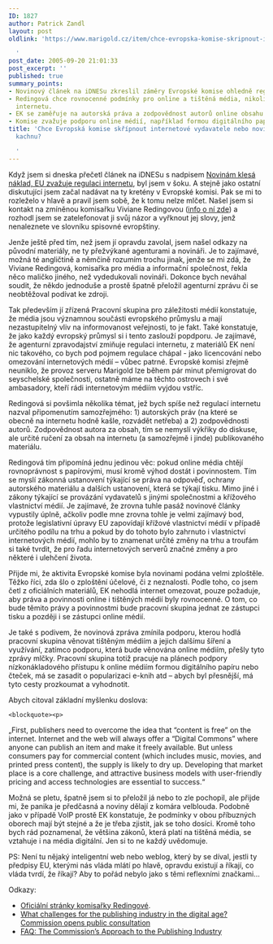 ```yaml
---
ID: 1827
author: Patrick Zandl
layout: post
oldlink: 'https://www.marigold.cz/item/chce-evropska-komise-skripnout-internetove-vydavatele-nebo-novinari-vypustili-kachnu

  '
post_date: 2005-09-20 21:01:33
post_excerpt: ''
published: true
summary_points:
- Novinový článek na iDNESu zkreslil záměry Evropské komise ohledně regulace internetu.
- Redingová chce rovnocenné podmínky pro online a tištěná média, nikoliv omezování
  internetu.
- EK se zaměřuje na autorská práva a zodpovědnost autorů online obsahu.
- Komise zvažuje podporu online médií, například formou digitálního papíru a e-knih.
title: 'Chce Evropská komise skřípnout internetové vydavatele nebo novináři vypustili
  kachnu?

  '
---
```


<p>Když jsem si dneska přečetl článek na iDNESu s nadpisem <a href="http://zpravy.idnes.cz/zahranicni.asp?r=zahranicni&amp;c=A050920_162459_zahranicni_miz">Novinám klesá náklad, EU zvažuje regulaci internetu</a>, byl jsem v šoku. A stejně jako ostatní diskutující jsem začal nadávat na ty kretény v Evropské komisi. Pak se mi to rozleželo v hlavě a pravil jsem sobě, že k tomu nelze mlčet. Našel jsem si kontakt na zmíněnou komisařku Viviane Redingovou (<a href="http://en.wikipedia.org/wiki/Viviane_Reding">info o ní zde</a>) a rozhodl jsem se zatelefonovat ji svůj názor a vyřknout jej slovy, jenž nenaleznete ve slovníku spisovné evropštiny. </p>

<p>Jenže ještě před tím, než jsem jí opravdu zavolal, jsem našel odkazy na původní materiály, ne ty přežvýkané agenturami a novináři. Je to zajímavé, možná té angličtině a němčině rozumím trochu jinak, jenže se mi zdá, že Viviane Redingová, komisařka pro média a informační společnost, řekla něco maličko jiného, než vydedukovali novináři. Dokonce bych neváhal soudit, že někdo jednoduše a prostě špatně přeložil agenturní zprávu či se neobtěžoval podívat ke zdroji. </p>

<p>Tak především jí zřízená Pracovní skupina pro záležitosti médií konstatuje, že média jsou významnou součásti evropského průmyslu a mají nezastupitelný vliv na informovanost veřejnosti, to je fakt. Také konstatuje, že jako každý evropský průmysl si i tento zaslouží popdporu. Je zajímavé, že agenturní zpravodajství zmiňuje regulaci internetu, z materiálů EK není nic takového, co bych pod pojmem regulace chápal -  jako licencování nebo omezování internetových médií – vůbec patrné. Evropské komisi zřejmě neuniklo, že provoz serveru Marigold lze během pár minut přemigrovat do seyschelské společnosti, ostatně máme na těchto ostrovech i své ambasadory, kteří rádi internetovým médiím vyjdou vstříc. </p>

<p>Redingová si povšimla několika témat, jež bych spíše než regulací internetu nazval připomenutím samozřejmého: 1) autorských práv (na které se obecně na internetu hodně kašle, rozvádět netřeba) a 2) zodpovědnosti autorů. Zodpovědnost autora za obsah, tím se nemyslí výkřiky do diskuse, ale určité ručení za obsah na internetu (a samozřejmě i jinde) publikovaného materiálu. </p>

<p>Redingová tím připomíná jednu jedinou věc: pokud online média chtějí rovnoprávnost s papírovými, musí kromě výhod dostát i povinnostem. Tím se myslí zákonná ustanovení týkající se práva na odpověď, ochrany autorského materiálu a dalších ustanovení, která se týkají tisku. Mimo jiné i zákony týkající se provázání vydavatelů s jinými společnostmi a křížového vlastnictví médií. Je zajímavé, že zrovna tuhle pasáž novinové články vypustily úplně, ačkoliv podle mne zrovna tohle je velmi zajímavý bod, protože legislativní úpravy EU zapovídají křížové vlastnictví médií v případě určitého podílu na trhu a pokud by do tohoto bylo zahrnuto i vlastnictví internetových médií, mohlo by to znamenat určité změny na trhu a troufám si také tvrdit, že pro řadu internetových serverů značné změny a pro některé i ulehčení života. </p>

<p>Přijde mi, že aktivita Evropské komise byla novinami podána velmi zploštěle. Těžko říci, zda šlo o zploštění účelové, či z neznalosti. Podle toho, co jsem četl z oficiálních materiálů, EK nehodlá internet omezovat, pouze požaduje, aby práva a povinnosti online i tištěných médií byly rovnocenné. O tom, co bude těmito právy a povinnostmi bude pracovní skupina jednat ze zástupci tisku a později i se zástupci online médií. </p>

<p>Je také s podivem, že novinová zpráva zmínila podporu, kterou hodlá pracovní skupina věnovat tištěným médiím a jejich dalšímu šíření a využívání, zatímco podporu, která bude věnována online médiím, přešly tyto zprávy mlčky. Pracovní skupina totiž pracuje na plánech podpory nízkonákladového přístupu k online médiím formou digitálního papíru nebo čteček, má se zasadit o popularizaci e-knih atd – abych byl přesnější, má tyto cesty prozkoumat a vyhodnotit. </p>

<p>Abych citoval základní myšlenku doslova: </p>

	<blockquote><p>
„First, publishers need to overcome the idea that “content is free” on the internet. Internet and the web will always offer a “Digital Commons” where anyone can publish an item and make it freely available. But unless consumers pay for commercial content (which includes music, movies, and printed press content), the supply is likely to dry up. Developing that market place is a core challenge, and attractive business models with user-friendly pricing and access technologies are essential to success.“</p>
</blockquote>
<p>Možná se pletu, špatně jsem si to přeložil já nebo to zle pochopil, ale přijde mi, že panika je předčasná a noviny dělají z komára velblouda. Podobně jako v případě VoIP prostě EK konstatuje, že podmínky v obou příbuzných oborech mají být stejné a že je třeba zjistit, jak se toho dosíci. Kromě toho bych rád poznamenal, že většina zákonů, která platí na tištěná média, se vztahuje i na média digitální. Jen si to ne každý uvědomuje. </p>

<p>PS: Není tu nějaký inteligentní web nebo weblog, který by se díval, jestli ty předpisy EU, kterými nás vláda mlátí po hlavě, opravdu existují a říkají, co vláda tvrdí, že říkají? Aby to pořád nebylo jako s těmi reflexními značkami...</p>

<p>Odkazy: 
<ul>
<li><a href="http://europa.eu.int/comm/commission_barroso/reding/index_en.htm">Oficiální stránky komisařky Redingové</a>. </li>
<li><a href="http://europa.eu.int/rapid/pressReleasesAction.do?reference=IP/05/1164&amp;format=HTML&amp;aged=0&amp;language=EN&amp;guiLanguage=en">What challenges for the publishing industry in the digital age? Commission opens public consultation</a></li>
<li><a href="http://europa.eu.int/rapid/pressReleasesAction.do?reference=MEMO/05/327&amp;format=HTML&amp;aged=0&amp;language=EN&amp;guiLanguage=fr">FAQ:  The Commission’s Approach to the Publishing Industry</a></li>